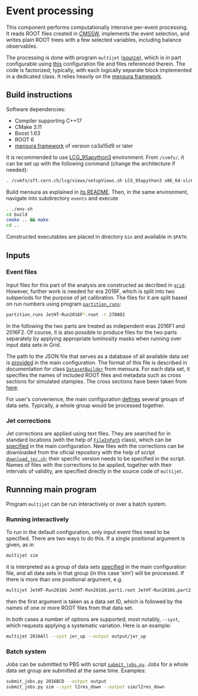 # Event processing

This component performs computationally intensive per-event processing. It reads ROOT files created in [CMSSW](../grid), implements the event selection, and writes plain ROOT trees with a few selected variables, including balance observables.

The processing is done with program `multijet` ([source](prog/multijet.cpp)), which is in part configurable using [this](config/main.json) configuration file and files referenced therein. The code is factorized; typically, with each logically separate block implemented in a dedicated class. It relies heavily on the [mensura framework](https://github.com/andrey-popov/mensura).


## Build instructions

Software dependencies:

 * Compiler supporting C++17
 * CMake 3.11
 * Boost 1.63
 * ROOT 6
 * [mensura framework](https://github.com/andrey-popov/mensura) of version ca3a15d9 or later

It is recommended to use [LCG_95apython3](http://lcginfo.cern.ch/release/95apython3/) environment. From `/cvmfs/`, it can be set up with the following command (change the architecture if needed):

```sh
. /cvmfs/sft.cern.ch/lcg/views/setupViews.sh LCG_95apython3 x86_64-slc6-gcc8-opt
```

Build mensura as explained in [its README]((https://github.com/andrey-popov/mensura)). Then, in the same environment, navigate into subdirectory `events` and execute

```sh
. ./env.sh
cd build
cmake .. && make
cd ..
```

Constructed executables are placed in directory `bin` and available in `$PATH`.


## Inputs

### Event files

Input files for this part of the analysis are constructed as decribed in [`grid`](../grid). However, further work is needed for era 2016F, which is split into two subperiods for the purpose of jet calibration. The files for it are split based on run numbers using program [`partition_runs`](prog/partition_runs.cpp):

```sh
partition_runs JetHT-Run2016F*.root -r 278802
```

In the following the two parts are treated as independent eras 2016F1 and 2016F2. Of course, it is also possible to produce files for the two parts separately by applying appropriate luminosity masks when running over input data sets in Grid.

The path to the JSON file that serves as a database of all available data set is [provided](https://github.com/andrey-popov/multijet-jec/blob/0b2ae13e09b4eccdc17782390844c72e9d2676f5/events/config/main.json#L3) in the main configuration. The format of this file is described in documentation for class [`DatasetBuilder`](https://github.com/andrey-popov/mensura/blob/master/include/mensura/DatasetBuilder.hpp) from mensura. For each data set, it specifies the names of included ROOT files and metadata such as cross sections for simulated stamples. The cross sections have been taken from [here](config/samples_descriptions.json).

For user's convenience, the main configuration [defines](https://github.com/andrey-popov/multijet-jec/blob/0b2ae13e09b4eccdc17782390844c72e9d2676f5/events/config/main.json#L4-L15) several groups of data sets. Typically, a whole group would be processed together.


### Jet corrections

Jet corrections are applied using text files. They are searched for in standard locations (with the help of [`FileInPath`](https://github.com/andrey-popov/mensura/blob/master/include/mensura/FileInPath.hpp) class), which can be [specified](https://github.com/andrey-popov/multijet-jec/blob/0b2ae13e09b4eccdc17782390844c72e9d2676f5/events/config/main.json#L22) in the main configuration. New files with the corrections can be downloaded from the oficial repository with the help of script [`download_jec.sh`](scripts/download_jec.sh); their specific version needs to be specified in the script. Names of files with the corrections to be applied, together with their intervals of validity, are specified directly in the source code of `multijet`.


## Runnning main program

Program `multijet` can be run interactively or over a batch system.


### Running interactively

To run in the default configuration, only input event files need to be specified. There are two ways to do this. If a single positional argument is given, as in

```sh
multijet sim
```

it is interpreted as a group of data sets [specified](https://github.com/andrey-popov/multijet-jec/blob/0b2ae13e09b4eccdc17782390844c72e9d2676f5/events/config/main.json#L12-L15) in the main configuration file, and all data sets in that group (in this case ‘sim’) will be processed. If there is more than one positional argument, e.g.

```sh
multijet JetHT-Run2016G JetHT-Run2016G.part1.root JetHT-Run2016G.part2.root
```

then the first argument is taken as a data set ID, which is followed by the names of one or more ROOT files from that data set.

In both cases a number of options are supported; most notably, `--syst`, which requests applying a systematic variation. Here is an example:

```sh
multijet 2016All --syst jer_up --output output/jer_up
```


### Batch system

Jobs can be submitted to PBS with script [`submit_jobs.py`](scripts/submit_jobs.py). Jobs for a whole data set group are submitted at the same time. Examples:

```sh
submit_jobs.py 2016BCD --output output
submit_jobs.py sim --syst l2res_down --output sim/l2res_down
```
